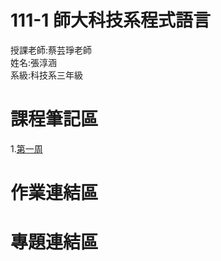 # 111-1 師大科技系程式語言
授課老師:蔡芸琤老師<br>
姓名:張淳涵<br>
系級:科技系三年級<br>
# 課程筆記區<br>
1.[第一周](https://github.com/chang6616/python/blob/main/0915-1.ipynb)
# 作業連結區<br>
# 專題連結區<br>
